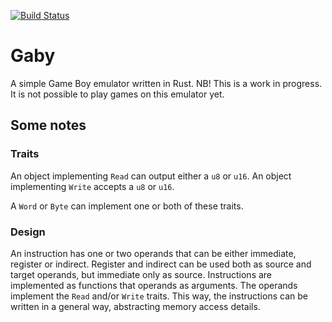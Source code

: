[![Build Status](https://travis-ci.com/hmarthinsen/gaby.svg?branch=master)](https://travis-ci.com/hmarthinsen/gaby)

# Gaby
A simple Game Boy emulator written in Rust.
NB! This is a work in progress.
It is not possible to play games on this emulator yet.

## Some notes

### Traits

An object implementing `Read` can output either a `u8` or `u16`.
An object implementing `Write` accepts a `u8` or `u16`.

A `Word` or `Byte` can implement one or both of these traits.

### Design

An instruction has one or two operands that can be either immediate, register or indirect.
Register and indirect can be used both as source and target operands, but immediate only as source.
Instructions are implemented as functions that operands as arguments.
The operands implement the `Read` and/or `Write` traits.
This way, the instructions can be written in a general way, abstracting memory access details.
